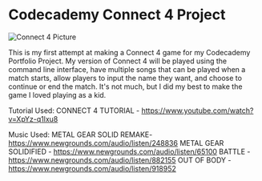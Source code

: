 # Codecademy Connect 4 Project
![Connect 4 Picture](https://github.com/CH1LLG4MER/Codecademy-Connect-4-Project/assets/164549922/07885990-fb43-4bd4-a255-de794254f45a)

This is my first attempt at making a Connect 4 game for my Codecademy Portfolio Project. My version of Connect 4 will be played using the command line interface, have multiple songs that can be played when a match starts, allow players to input the name they want, and choose to continue or end the match. It's not much, but I did my best to make the game I loved playing as a kid.


Tutorial Used:
CONNECT 4 TUTORIAL - https://www.youtube.com/watch?v=XpYz-q1lxu8

Music Used:
METAL GEAR SOLID REMAKE- https://www.newgrounds.com/audio/listen/248836
METAL GEAR SOLIDIFIED - https://www.newgrounds.com/audio/listen/65100
BATTLE - https://www.newgrounds.com/audio/listen/882155
OUT OF BODY - https://www.newgrounds.com/audio/listen/918952
